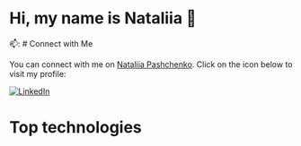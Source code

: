 # Hi, my name is Nataliia 👋

📫: # Connect with Me

You can connect with me on [Nataliia Pashchenko](https://www.linkedin.com/in/nataliia-pashchenko-frontenddeveloper/). Click on the icon below to visit my profile:

[![LinkedIn](https://img.shields.io/badge/LinkedIn-Profile-blue?style=flat&logo=linkedin&labelColor=blue)](https://www.linkedin.com/in/nataliia-pashchenko-frontenddeveloper/)


# Top technologies


<!--
**NataPas2021/NataPas2021** is a ✨ _special_ ✨ repository because its `README.md` (this file) appears on your GitHub profile.

Here are some ideas to get you started:

- 🔭 I’m currently working on ...
- 🌱 I’m currently learning ...
- 👯 I’m looking to collaborate on ...
- 🤔 I’m looking for help with ...
- 💬 Ask me about ...
- 📫 How to reach me: ...
- 😄 Pronouns: ...
- ⚡ Fun fact: ...
-->
